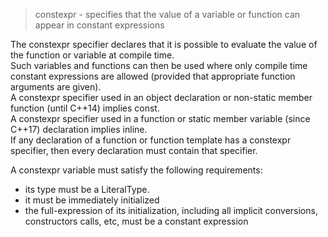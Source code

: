 > constexpr - specifies that the value of a variable or function can appear in constant expressions

The constexpr specifier declares that it is possible to evaluate the value of the function or variable at compile time.  
Such variables and functions can then be used where only compile time constant expressions are allowed (provided that appropriate function arguments are given).  
A constexpr specifier used in an object declaration or non-static member function (until C++14) implies const.  
A constexpr specifier used in a function or static member variable (since C++17) declaration implies inline.  
If any declaration of a function or function template has a constexpr specifier, then every declaration must contain that specifier.  

A constexpr variable must satisfy the following requirements:
- its type must be a LiteralType.
- it must be immediately initialized
- the full-expression of its initialization, including all implicit conversions, constructors calls, etc, must be a constant expression
